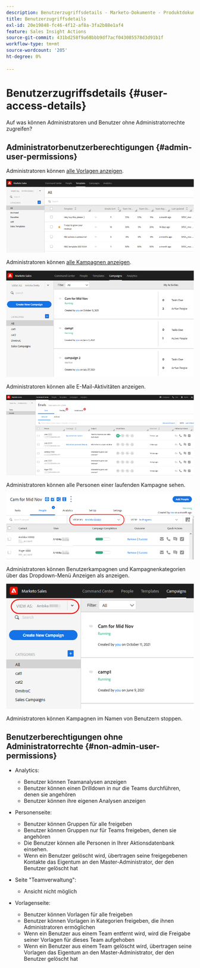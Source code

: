 ```yaml
---
description: Benutzerzugriffsdetails - Marketo-Dokumente - Produktdokumentation
title: Benutzerzugriffsdetails
exl-id: 20e19848-fc46-4f12-af8a-3fa2b88e1af4
feature: Sales Insight Actions
source-git-commit: 431bd258f9a68bbb9df7acf043085578d3d91b1f
workflow-type: tm+mt
source-wordcount: '205'
ht-degree: 0%

---
```


# Benutzerzugriffsdetails {#user-access-details}

Auf was können Administratoren und Benutzer ohne Administratorrechte zugreifen?

## Administratorbenutzerberechtigungen {#admin-user-permissions}

Administratoren können [alle Vorlagen anzeigen](/help/marketo/product-docs/marketo-sales-connect/templates/view-template-list-as-another-user.md).

![](assets/user-access-details-1.png)

Administratoren können [alle Kampagnen anzeigen](/help/marketo/product-docs/marketo-sales-connect/campaigns/view-campaigns-list-as-another-user.md).

![](assets/user-access-details-2.png)

Administratoren können alle E-Mail-Aktivitäten anzeigen.

![](assets/user-access-details-3.png)

Administratoren können alle Personen einer laufenden Kampagne sehen.

![](assets/user-access-details-4.png)

Administratoren können Benutzerkampagnen und Kampagnenkategorien über das Dropdown-Menü Anzeigen als anzeigen.

![](assets/user-access-details-5.png)

Administratoren können Kampagnen im Namen von Benutzern stoppen.

## Benutzerberechtigungen ohne Administratorrechte {#non-admin-user-permissions}

* Analytics:

   * Benutzer können Teamanalysen anzeigen
   * Benutzer können einen Drilldown in nur die Teams durchführen, denen sie angehören
   * Benutzer können ihre eigenen Analysen anzeigen

* Personenseite:

   * Benutzer können Gruppen für alle freigeben
   * Benutzer können Gruppen nur für Teams freigeben, denen sie angehören
   * Die Benutzer können alle Personen in Ihrer Aktionsdatenbank einsehen.
   * Wenn ein Benutzer gelöscht wird, übertragen seine freigegebenen Kontakte das Eigentum an den Master-Administrator, der den Benutzer gelöscht hat

* Seite &quot;Teamverwaltung&quot;:

   * Ansicht nicht möglich

* Vorlagenseite:

   * Benutzer können Vorlagen für alle freigeben
   * Benutzer können Vorlagen in Kategorien freigeben, die ihnen Administratoren ermöglichen
   * Wenn ein Benutzer aus einem Team entfernt wird, wird die Freigabe seiner Vorlagen für dieses Team aufgehoben
   * Wenn ein Benutzer aus einem Team gelöscht wird, übertragen seine Vorlagen das Eigentum an den Master-Administrator, der den Benutzer gelöscht hat
